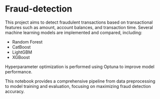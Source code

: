 # Fraud-detection
This project aims to detect fraudulent transactions based on transactional features such as amount, account balances, and transaction time. Several machine learning models are implemented and compared, including:

- Random Forest  
- CatBoost  
- LightGBM  
- XGBoost  

Hyperparameter optimization is performed using Optuna to improve model performance.

This notebook provides a comprehensive pipeline from data preprocessing to model training and evaluation, focusing on maximizing fraud detection accuracy.

